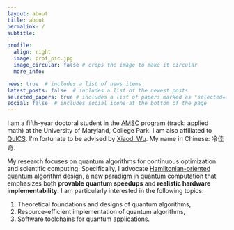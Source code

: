 ```yaml
---
layout: about
title: about
permalink: /
subtitle: 

profile:
  align: right
  image: prof_pic.jpg
  image_circular: false # crops the image to make it circular
  more_info:

news: true  # includes a list of news items
latest_posts: false  # includes a list of the newest posts
selected_papers: true # includes a list of papers marked as "selected={true}"
social: false  # includes social icons at the bottom of the page
---
```


I am a fifth-year doctoral student in the [AMSC](https://amsc.umd.edu/) program (track: applied math) at the University of Maryland, College Park. I am also affiliated to [QuICS](https://quics.umd.edu/). I'm fortunate to be advised by [Xiaodi Wu](https://www.cs.umd.edu/~xwu/). My name in Chinese: 冷佳奇.

My research focuses on quantum algorithms for continuous optimization and scientific computing. Specifically, I advocate [Hamiltonian-oriented quantum algorithm design](https://www.cs.umd.edu/~xwu/research.html), a new paradigm in quantum computation that emphasizes both **provable quantum speedups** and **realistic hardware implementability**. I am particularly interested in the following topics:

1. Theoretical foundations and designs of quantum algorithms,
2. Resource-efficient implementation of quantum algorithms,
3. Software toolchains for quantum applications.

